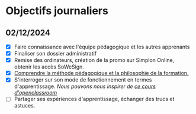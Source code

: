 # Objectifs journaliers

## 02/12/2024

- [x] Faire connaissance avec l'équipe pédagogique et les autres apprenants
- [x] Finaliser son dossier administratif
- [x] Remise des ordinateurs, création de la promo sur Simplon Online, obtenir les accès SoWeSign.
- [x] [Comprendre la méthode pédagogique et la philosophie de la formation.](https://simplonline.co/briefs/df8d41af-56a4-474c-81f6-27715303ea73)
- [x] S'interroger sur son mode de fonctionnement en termes d'apprentissage. _Nous pouvons nous inspirer de [ce cours d'openclassroom](https://openclassrooms.com/fr/courses/4312781-apprenez-a-apprendre/4807461-explorez-vos-differentes-intelligences)_
- [ ] Partager ses expériences d'apprentissage, échanger des trucs et astuces.

